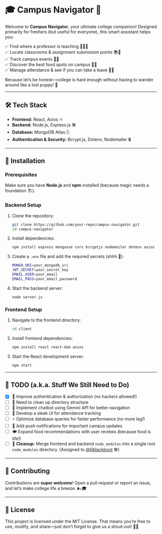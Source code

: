 # 🎓 Campus Navigator 🚀

Welcome to **Campus Navigator**, your ultimate college companion! Designed primarily for freshers (but useful for everyone), this smart assistant helps you:

✅ Find where a professor is teaching 👨‍🏫📍  
✅ Locate classrooms & assignment submission points 📚📩  
✅ Track campus events 🎉📅  
✅ Discover the best food spots on campus 🍕🍔  
✅ Manage attendance & see if you can take a leave 📝❌  

Because let’s be honest—college is hard enough without having to wander around like a lost puppy! 🐶

---
## 🛠️ Tech Stack
- **Frontend:** React, Axios ⚛️
- **Backend:** Node.js, Express.js 🛠️
- **Database:** MongoDB Atlas 🗄️
- **Authentication & Security:** Bcrypt.js, Dotenv, Nodemailer 🔒

---
## 🚀 Installation

### Prerequisites
Make sure you have **Node.js** and **npm** installed (because magic needs a foundation 🏗️).

### Backend Setup
1. Clone the repository:
   ```sh
   git clone https://github.com/your-repo/campus-navigator.git
   cd campus-navigator
   ```
2. Install dependencies:
   ```sh
   npm install express mongoose cors bcryptjs nodemailer dotenv axios
   ```
3. Create a `.env` file and add the required secrets (shhh 🤫):
   ```sh
   MONGO_URI=your_mongodb_uri
   JWT_SECRET=your_secret_key
   EMAIL_USER=your_email
   EMAIL_PASS=your_email_password
   ```
4. Start the backend server:
   ```sh
   node server.js
   ```

### Frontend Setup
1. Navigate to the frontend directory:
   ```sh
   cd client
   ```
2. Install frontend dependencies:
   ```sh
   npm install react react-dom axios
   ```
3. Start the React development server:
   ```sh
   npm start
   ```

---
## 📝 TODO (a.k.a. Stuff We Still Need to Do) 
- [x] 🔐 Improve authentication & authorization (no hackers allowed!)
- [ ] 🧹 Need to clean up directory structure
- [ ] 🤖 Implement chatbot using Gemini API for better navigation
- [ ] 🎨 Develop a sleek UI for attendance tracking
- [ ] ⚡ Optimize database queries for faster performance (no more lag!)
- [ ] 🔔 Add push notifications for important campus updates
- [ ] 🍽️ Expand food recommendations with user reviews (because food is life!)
- [ ] 🧹 **Cleanup:** Merge frontend and backend `node_modules` into a single root `node_modules` directory. (Assigned to [@lilblackboot](https://github.com/lilblackboot) 🛠️)

---
## 🙌 Contributing
Contributions are **super welcome**! Open a pull request or report an issue, and let’s make college life a breeze. 🌬️🎓

---
## 📜 License
This project is licensed under the MIT License. That means you’re free to use, modify, and share—just don’t forget to give us a shout-out! 📢😄

